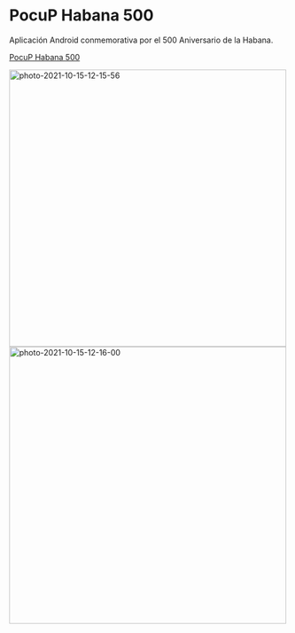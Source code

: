 # PocuP Habana 500
Aplicación Android conmemorativa por el 500 Aniversario de la Habana.

<a href="https://drive.google.com/file/d/1wlHMct5cb75ik0-v-sDmvJ3gSXCwi4QL/view?usp=sharing">PocuP Habana 500<a>

<a href="https://ibb.co/thq9T1s"><img src="https://i.ibb.co/pPfSBkz/photo-2021-10-15-12-15-56.jpg" widht="250" height="500" alt="photo-2021-10-15-12-15-56" border="0"></a>
<a href="https://ibb.co/qF3mGT3"><img src="https://i.ibb.co/TqxPX9x/photo-2021-10-15-12-16-00.jpg"  widht="250" height="500" alt="photo-2021-10-15-12-16-00" border="0"></a>


